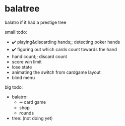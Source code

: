 # balatree
balatro if it had a prestige tree

small todo:
* ✔️ playing&discarding hands;; detecting poker hands
* ✔️ figuring out which cards count towards the hand
* hand count;; discard count
* score win limit
* lose state
* animating the switch from cardgame layout
* blind menu
  
big todo:
* balatro:
  * ➖ card game
  * shop
  * rounds
* tree: (not doing yet)
